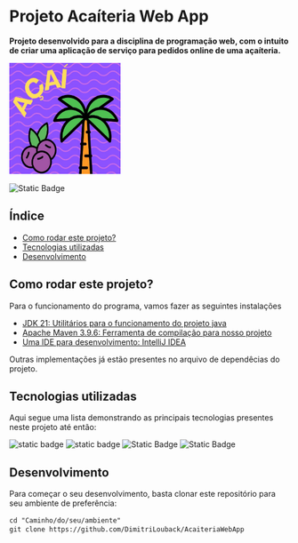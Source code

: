  
# Projeto Acaíteria Web App
 

**Projeto desenvolvido para a disciplina de programação web, com o intuito de criar uma aplicação de serviço para pedidos online de uma açaíteria.**

<img src="./assets/acailogo.jpg" alt="Açaí Logo" width="200" height="200">

![Static Badge](https://img.shields.io/badge/Status-Em%20produ%C3%A7%C3%A3o-orange?style=flat&logo=%20&color=orange)

## Índice

- [Como rodar este projeto?](#como-rodar-este-projeto)
- [Tecnologias utilizadas](#tecnologias-utilizadas)
- [Desenvolvimento](#desenvolvimento)


## Como rodar este projeto?

Para o funcionamento do programa, vamos fazer as seguintes instalações

- [JDK 21: Utilitários para o funcionamento do projeto java](https://www.oracle.com/java/technologies/downloads/)
- [Apache Maven 3.9.6: Ferramenta de compilação para nosso projeto ](https://maven.apache.org/download.cgi)
- [Uma IDE para desenvolvimento: IntelliJ IDEA](https://www.jetbrains.com/idea/download/?section=windows)
 

 
 
 
Outras implementações já estão presentes no arquivo de dependêcias do projeto.

## Tecnologias utilizadas

Aqui segue uma lista demonstrando as principais tecnologias presentes neste projeto até então:

![static badge](https://img.shields.io/badge/Java-ED8B00?style=for-the-badge&logo=openjdk&logoColor=white)
![static badge](https://img.shields.io/badge/Spring-6DB33F?style=for-the-badge&logo=spring&logoColor=white)
![Static Badge](https://img.shields.io/badge/Spring%20Boot-white?style=for-the-badge&logo=spring%20boot&logoColor=green&color=%23FFFFFF)
![Static Badge](https://img.shields.io/badge/thymeleaf-white?style=for-the-badge&logo=thymeleaf&logoColor=green&color=white)

## Desenvolvimento

Para começar o seu desenvolvimento, basta clonar este repositório para seu ambiente de preferência:

```shell
cd "Caminho/do/seu/ambiente"
git clone https://github.com/DimitriLouback/AcaiteriaWebApp


 
